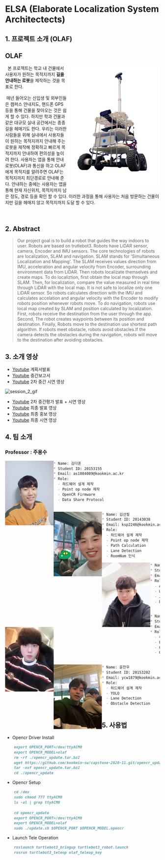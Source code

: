 # ELSA (Elaborate Localization System Architectects)


## 1. 프로젝트 소개 (OLAF)
## OLAF
>   <img align="right" src="./images/olaf.jpg" width="300px">
&nbsp; 본 프로젝트는 학교 내 건물에서 사용자가 원하는 목적지까지 <b>길을 안내하는 로봇</b>을 제작하는 것을 목표로 한다.<br/><br/>
&nbsp;매년 들어오는 신입생 및 외부인들은 캠퍼스 안내지도, 핸드폰 GPS 등을 통해 건물을 찾아오는 것은 쉽게 할 수 있다. 하지만 학과 건물과 같은 대규모 실내 공간에서는 종종 길을 헤매기도 한다. 우리는 이러한 사람들을 위해 실내에서 사용자들이 원하는 목적지까지 안내해 주는 로봇을 제작해 정확하고 빠르게 목적지까지 안내하여 편의성을 높이려 한다. 사용자는 앱을 통해 안내로봇(OLAF)과 통신을 하고 OLAF에게 목적지를 알려주면 OLAF는 목적지까지 최단경로로 안내해 준다. 안내하는 중에는 사용자는 앱을 통해 현재 자신위치, 목적지까지 남은 정도, 경로 등을 확인 할 수 있다. 이러한 과정을 통해 사용자는 처음 방문하는 건물이지만 길을 헤매지 않고 목적지까지 도달 할 수 있다.<br/><br/><br/>

## 2. Abstract

>   Our project goal is to build a robot that guides the way indoors to user. Robots are based on trutlebot3.
Robots have LiDAR sensor, camera, Encoder and IMU sensors. The core technologies of robots are localization, SLAM and navigation.
SLAM stands for 'Simultaneous Localization and Mapping'. The SLAM receives values direction from IMU, acceleration and angular velocity from Encoder, surrounding environment data from LiDAR. Then robots localizate themselves and create maps. To do localiztion, first obtain the local map through SLAM.
Then, for localization, compare the value measured in real time through LiDAR with the local map. It is not safe to localize only one LiDAR sensor. So robots calculates direction with the IMU and calculates accelation and angular velocity with the Encoder to modify robots position whenever robots move.
To do navigation, robots use local map created by SLAM and position calculated by localization. First, robots receive the destination from the user through the app. Second, The robot creates waypoints between its position and destination. Finally, Robots move to the destination use shortest path algorithm. If robots meet obstacle, robots avoid obstacles.If the camera detects the obstacles during the navigation, robots will move to the destination after avoiding obstacles.


## 3. 소개 영상

- [Youtube](https://youtu.be/V9RMH4tUaUQ/) 계획서발표
- [Youtube](https://youtu.be/tdBFq6ZRJdE/) 중간보고서
- [Youtube](https://youtu.be/EMOXelOuhhg/) 2차 중간 시연 영상

![session_2_gif](./images/session_2.gif)

- [Youtube](https://youtu.be/pPz9lZsde4Q/) 2차 중간평가 발표 + 시연 영상
- [Youtube](https://youtu.be/QH6-VXfbB1o/) 최종 발표 영상
- [Youtube](https://youtu.be/_80_dxk4334/) 최종 홍보 영상
- [Youtube](https://youtu.be/ugHmFtuxD78/) 최종 시연 영상

## 4. 팀 소개

### Professor : 주용수


<img align="left" src="./images/dahun.jpeg" height="210px">

```markdown
* Name: 김다훈
* Student ID: 20153155
* Email: as1084089@kookmin.ac.kr
* Role:
  - 하드웨어 설계 제작
  - Point op node 제작
  - OpenCR Firmware
  - Data Share Protocol
    
```

<img align="left" src="./images/seonpil.jpeg" height="210px">

```markdown
* Name: 김선필
* Student ID: 20143038
* Email: ksp2246@kookmin.ac.kr
* Role:
  - 하드웨어 설계 제작
  - Point op node 제작
  - Path Calculation
  - Lane Detection
  - RoomNum 인식
```


<img align="left" src="./images/myungsoo.jpeg" height="210px">

```markdown
* Name: 김명수
* Student ID: 20133199
* Email: msbmkim@gmail.com
* Role:
  - AWS Setting
  - Web Server UX / UI
  - JSON Server
  - Data Share Protocol
    
```


<img align="left" src="./images/hanul.jpeg" height="210px">

```markdown
* Name: 배한울
* Student ID: 20153184
* Email: gksdnf0407@gmail.com
* Role:
  - 하드웨어 설계 제작
  - Point op node 제작
  - OpenCR Firmware
  - Obstacle Detection
    
```


<img align="left" src="./images/chanwoo.jpeg" height="210px">

```markdown
* Name: 윤찬우
* Student ID: 20153202
* Email: ycw1879@kookmin.ac.kr
* Role:
  - 하드웨어 설계 제작
  - YOLO
  - Lane Detection
  - Obstacle Detection
    
```  



## 5. 사용법

- Opencr Driver Install
```markdown
    export OPENCR_PORT=/dev/ttyACM0
    export OPENCR_MODEL=olaf
    rm -rf ./opencr_update.tar.bz2
    wget https://github.com/kookmin-sw/capstone-2020-11.git/opencr_update.tar.bz2
    tar -xvf opencr_update.tar.bz2
    cd ./opencr_update
```

- Opencr Setup
```markdown
    cd /dev
    sudo chmod 777 ttyACM0
    ls -al | grep ttyACM0

    cd opencr_update
    export OPENCR_PORT=/dev/ttyACM0
    export OPENCR_MODEL=olaf
    sudo ./update.sh $OPENCR_PORT $OPENCR_MODEL.opencr
```

- Launch Tele Operation
```markdown
    roslaunch turtlebot3_bringup turtlebot3_robot.launch
    rosrun turtlebot3_teleop olaf_teleop_key
```
